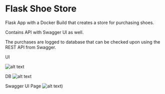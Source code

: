 # Flask Shoe Store

Flask App with a Docker Build that creates a store for purchasing shoes.

Contains API with Swagger UI as well.

The purchases are logged to database that can be checked upon using the REST API from Swagger. 

UI

![alt text](https://github.com/Mike-Zelixon/dockerstore/blob/main/flask%20ui%20webpage.png?raw=true)

DB
![alt text](https://raw.githubusercontent.com/Mike-Zelixon/dockerstore/main/flask%20store%20db.png)

Swagger UI Page
![alt text](https://raw.githubusercontent.com/Mike-Zelixon/dockerstore/main/flask%20swagger%20api.png))

